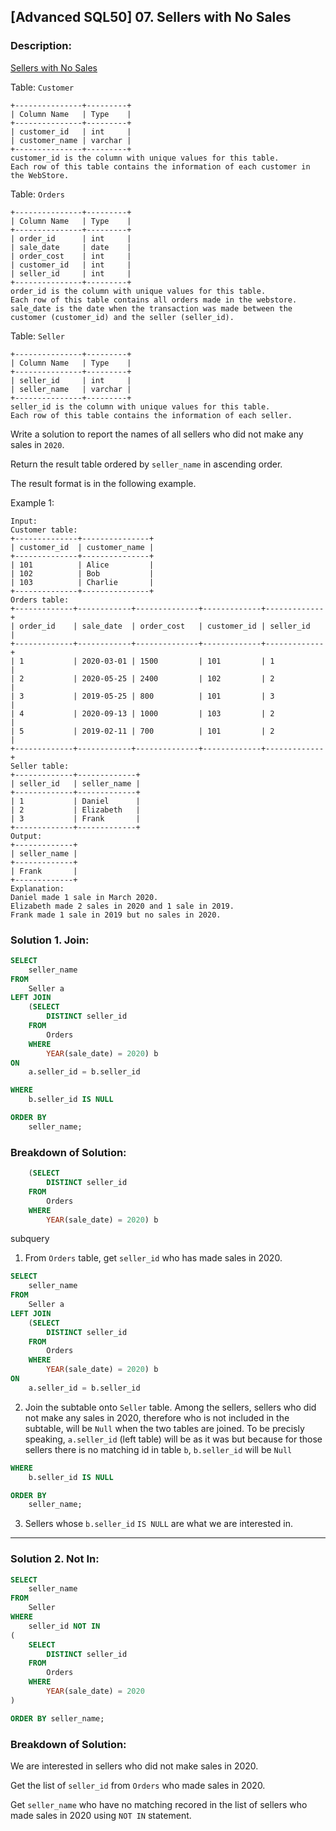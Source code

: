 ## [Advanced SQL50] 07. Sellers with No Sales

### Description:
[Sellers with No Sales](https://leetcode.com/problems/sellers-with-no-sales/description/?envType=study-plan-v2&envId=premium-sql-50)

Table: `Customer`

```
+---------------+---------+
| Column Name   | Type    |
+---------------+---------+
| customer_id   | int     |
| customer_name | varchar |
+---------------+---------+
customer_id is the column with unique values for this table.
Each row of this table contains the information of each customer in the WebStore.
```

Table: `Orders`

```
+---------------+---------+
| Column Name   | Type    |
+---------------+---------+
| order_id      | int     |
| sale_date     | date    |
| order_cost    | int     |
| customer_id   | int     |
| seller_id     | int     |
+---------------+---------+
order_id is the column with unique values for this table.
Each row of this table contains all orders made in the webstore.
sale_date is the date when the transaction was made between the customer (customer_id) and the seller (seller_id).
```

Table: `Seller`

```
+---------------+---------+
| Column Name   | Type    |
+---------------+---------+
| seller_id     | int     |
| seller_name   | varchar |
+---------------+---------+
seller_id is the column with unique values for this table.
Each row of this table contains the information of each seller.
```


Write a solution to report the names of all sellers who did not make any sales in `2020`.

Return the result table ordered by `seller_name` in ascending order.

The result format is in the following example.


Example 1:

```
Input: 
Customer table:
+--------------+---------------+
| customer_id  | customer_name |
+--------------+---------------+
| 101          | Alice         |
| 102          | Bob           |
| 103          | Charlie       |
+--------------+---------------+
Orders table:
+-------------+------------+--------------+-------------+-------------+
| order_id    | sale_date  | order_cost   | customer_id | seller_id   |
+-------------+------------+--------------+-------------+-------------+
| 1           | 2020-03-01 | 1500         | 101         | 1           |
| 2           | 2020-05-25 | 2400         | 102         | 2           |
| 3           | 2019-05-25 | 800          | 101         | 3           |
| 4           | 2020-09-13 | 1000         | 103         | 2           |
| 5           | 2019-02-11 | 700          | 101         | 2           |
+-------------+------------+--------------+-------------+-------------+
Seller table:
+-------------+-------------+
| seller_id   | seller_name |
+-------------+-------------+
| 1           | Daniel      |
| 2           | Elizabeth   |
| 3           | Frank       |
+-------------+-------------+
Output: 
+-------------+
| seller_name |
+-------------+
| Frank       |
+-------------+
Explanation: 
Daniel made 1 sale in March 2020.
Elizabeth made 2 sales in 2020 and 1 sale in 2019.
Frank made 1 sale in 2019 but no sales in 2020.
```


### Solution 1. Join: 

```sql
SELECT 
    seller_name
FROM 
    Seller a
LEFT JOIN 
    (SELECT 
        DISTINCT seller_id
    FROM 
        Orders
    WHERE 
        YEAR(sale_date) = 2020) b
ON 
    a.seller_id = b.seller_id

WHERE
    b.seller_id IS NULL

ORDER BY
    seller_name;
```

### Breakdown of Solution:

```sql
    (SELECT 
        DISTINCT seller_id
    FROM 
        Orders
    WHERE 
        YEAR(sale_date) = 2020) b
```
subquery
1. From `Orders` table, get `seller_id` who has made sales in 2020.


```sql
SELECT 
    seller_name
FROM 
    Seller a
LEFT JOIN 
    (SELECT 
        DISTINCT seller_id
    FROM 
        Orders
    WHERE 
        YEAR(sale_date) = 2020) b
ON 
    a.seller_id = b.seller_id
```
2. Join the subtable onto `Seller` table. Among the sellers, sellers who did not make any sales in 2020, therefore who is not included in the subtable, will be `Null` when the two tables are joined. To be precisly speaking, `a.seller_id` (left table) will be as it was but because for those sellers there is no matching id in table `b`, `b.seller_id` will be `Null` 

```sql
WHERE
    b.seller_id IS NULL

ORDER BY
    seller_name;
```

3. Sellers whose `b.seller_id` `IS NULL` are what we are interested in.

---

### Solution 2. Not In: 

```sql
SELECT
    seller_name
FROM
    Seller
WHERE
    seller_id NOT IN
(
    SELECT
        DISTINCT seller_id
    FROM
        Orders
    WHERE
        YEAR(sale_date) = 2020
)

ORDER BY seller_name;
```

### Breakdown of Solution:


We are interested in sellers who did not make sales in 2020. 

Get the list of `seller_id` from `Orders` who made sales in 2020.

Get `seller_name` who have no matching recored in the list of sellers who made sales in 2020 using `NOT IN` statement.
